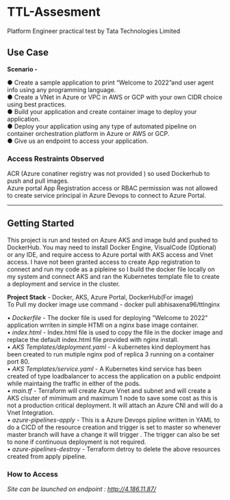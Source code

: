 # TTL-Assesment
Platform Engineer practical test by Tata Technologies Limited

## Use Case
**Scenario -**

● Create a sample application to print “Welcome to 2022”and user agent info using any
programming language. <br>
● Create a VNet in Azure or VPC in AWS or GCP with your own CIDR choice using best
practices. <br>
● Build your application and create container image to deploy your application. <br>
● Deploy your application using any type of automated pipeline on container orchestration
platform in Azure or AWS or GCP. <br>
● Give us an endpoint to access your application. <br>

### Access Restraints Observed 
ACR (Azure conatiner registry was not provided ) so used Dockerhub to push and pull images. <br>
Azure portal App Registration access or RBAC permission was not allowed to create service principal in Azure Devops to connect to Azure Portal. <br>

____________________________________________________________________________________________________________________________________________________________________
## Getting Started
This project is run and tested on Azure AKS and image buld and pushed to DockerHub. You may need to install Docker Engine, VisualCode (Optional) or any IDE, and require access to Azure portal with AKS access and Vnet access. 
I have not been granted access to create App registration to connect and run my code as a pipleine so I build the docker file locally on my system and connect AKS and ran the Kubernetes template file to create a deployment and service in the cluster.

**Project Stack** - Docker, AKS, Azure Portal, DockerHub(For image) <br>
To Pull my docker image use command - docker pull abhisaxena96/ttlnginx <br>
 
• *Dockerfile* - The docker file is used for deploying "Welcome to 2022" application wrriten in simple HTMl on a nginx base image container. <br>
• *index.html* - Index.html file is used to copy the file in the docker image and replace the default index.html file provided with nginx install. <br>
• *AKS Templates/deployment.yaml* - A kubernetes kind deployment has been created to run mutiple nginx pod of replica 3 running on a container port 80. <br>
• *AKS Templates/service.yaml* -  A Kubernetes kind service has been created of type loadbalancer to access the application on a public endpoint while maintaing the traffic in either of the pods. <br>
• *main.tf* - Terraform will create Azure Vnet and subnet and will create a AKS clsuter of mimimum and maximum 1 node to save some cost as this is not a production critical deployment. It will attach an Azure CNI and will do a Vnet Integration. <br>
• *azure-pipelines-apply* - This is a Azure Devops pipline written in YAML to do a CICD of the resource creation and trigger is set to master so whenever master branch will have a change it will trigger . The trigger can also be set to none if continuous deployment is not required. <br>
• *azure-pipelines-destroy* - Terraform detroy to delete the above resources created from apply pipeline. <br>

### How to Access 
*Site can be launched on endpoint : http://4.186.11.87/*


